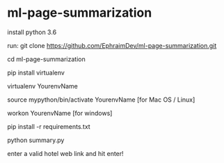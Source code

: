 # ml-page-summarization
install python 3.6 

run:
git clone https://github.com/EphraimDev/ml-page-summarization.git

cd ml-page-summarization

pip install virtualenv

virtualenv YourenvName

source mypython/bin/activate YourenvName [for Mac OS / Linux]

workon YourenvName  [for windows]

pip install -r requirements.txt

python summary.py

enter a valid hotel web link and  hit enter!
